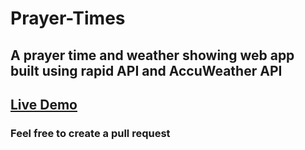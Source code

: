 # Prayer-Times
## A prayer time and weather showing web app built using rapid API and AccuWeather API
## [Live Demo](https://prayer-times-byanto.vercel.app/)
### Feel free to create a pull request
